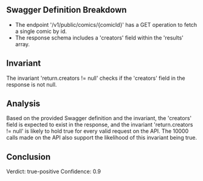 ## Swagger Definition Breakdown
- The endpoint '/v1/public/comics/{comicId}' has a GET operation to fetch a single comic by id.
- The response schema includes a 'creators' field within the 'results' array.

## Invariant
The invariant 'return.creators != null' checks if the 'creators' field in the response is not null.

## Analysis
Based on the provided Swagger definition and the invariant, the 'creators' field is expected to exist in the response, and the invariant 'return.creators != null' is likely to hold true for every valid request on the API. The 10000 calls made on the API also support the likelihood of this invariant being true.

## Conclusion
Verdict: true-positive
Confidence: 0.9
